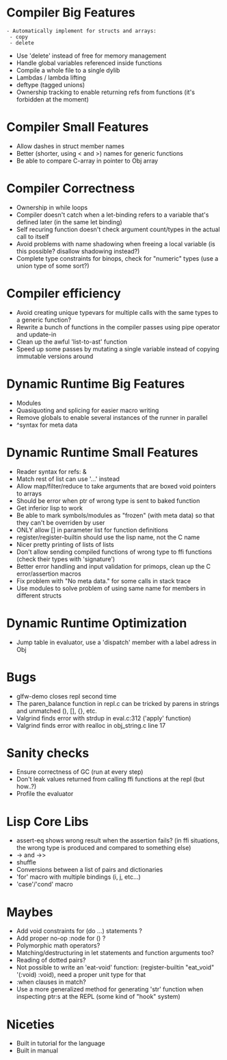 # Compiler Big Features
    - Automatically implement for structs and arrays:
	 - copy
	 - delete
  - Use 'delete' instead of free for memory management
  - Handle global variables referenced inside functions
  - Compile a whole file to a single dylib
  - Lambdas / lambda lifting
  - deftype (tagged unions)
  - Ownership tracking to enable returning refs from functions (it's forbidden at the moment)

# Compiler Small Features
  - Allow dashes in struct member names
  - Better (shorter, using < and >) names for generic functions
  - Be able to compare C-array in pointer to Obj array

# Compiler Correctness
  - Ownership in while loops
  - Compiler doesn't catch when a let-binding refers to a variable that's defined later (in the same let binding)
  - Self recuring function doesn't check argument count/types in the actual call to itself
  - Avoid problems with name shadowing when freeing a local variable (is this possible? disallow shadowing instead?)
  - Complete type constraints for binops, check for "numeric" types (use a union type of some sort?)
  
# Compiler efficiency
  - Avoid creating unique typevars for multiple calls with the same types to a generic function?
  - Rewrite a bunch of functions in the compiler passes using pipe operator and update-in
  - Clean up the awful 'list-to-ast' function
  - Speed up some passes by mutating a single variable instead of copying immutable versions around



# Dynamic Runtime Big Features
  - Modules
  - Quasiquoting and splicing for easier macro writing
  - Remove globals to enable several instances of the runner in parallel
  - ^syntax for meta data

# Dynamic Runtime Small Features
  - Reader syntax for refs: &
  - Match rest of list can use '...' instead
  - Allow map/filter/reduce to take arguments that are boxed void pointers to arrays
  - Should be error when ptr of wrong type is sent to baked function
  - Get inferior lisp to work
  - Be able to mark symbols/modules as "frozen" (with meta data) so that they can't be overriden by user
  - ONLY allow [] in parameter list for function definitions
  - register/register-builtin should use the lisp name, not the C name 
  - Nicer pretty printing of lists of lists
  - Don't allow sending compiled functions of wrong type to ffi functions (check their types with 'signature')
  - Better error handling and input validation for primops, clean up the C error/assertion macros
  - Fix problem with "No meta data." for some calls in stack trace
  - Use modules to solve problem of using same name for members in different structs
  
# Dynamic Runtime Optimization
  - Jump table in evaluator, use a 'dispatch' member with a label adress in Obj

# Bugs
  - glfw-demo closes repl second time
  - The paren_balance function in repl.c can be tricked by parens in strings and unmatched (), [], {}, etc.
  - Valgrind finds error with strdup in eval.c:312 ('apply' function)
  - Valgrind finds error with realloc in obj_string.c line 17

# Sanity checks
  - Ensure correctness of GC (run at every step)
  - Don't leak values returned from calling ffi functions at the repl (but how..?)
  - Profile the evaluator
  
  
  
# Lisp Core Libs
  - assert-eq shows wrong result when the assertion fails? (in ffi situations, the wrong type is produced and compared to something else)
  - -> and ->>
  - shuffle
  - Conversions between a list of pairs and dictionaries
  - 'for' macro with multiple bindings (i, j, etc...)
  - 'case'/'cond' macro

# Maybes
  - Add void constraints for (do ...) statements ?
  - Add proper no-op :node for () ?
  - Polymorphic math operators?
  - Matching/destructuring in let statements and function arguments too?
  - Reading of dotted pairs?
  - Not possible to write an 'eat-void' function: (register-builtin "eat_void" '(:void) :void), need a proper unit type for that
  - :when clauses in match?
  - Use a more generalized method for generating 'str' function when inspecting ptr:s at the REPL (some kind of "hook" system)

# Niceties
  - Built in tutorial for the language
  - Built in manual
